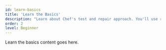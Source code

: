 ```yaml
---
id: learn-basics
title: 'Learn the Basics'
description: "Learn about Chef's test and repair approach. You'll use resources, recipes, and cookbooks to configure a system."
order: 2
level: Beginner
---
```

Learn the basics content goes here.
